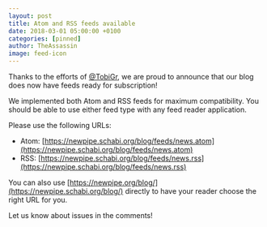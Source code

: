```yaml
---
layout: post
title: Atom and RSS feeds available
date: 2018-03-01 05:00:00 +0100
categories: [pinned]
author: TheAssassin
image: feed-icon
---
```


Thanks to the efforts of [@TobiGr](https://github.com/TobiGr), we are proud to
announce that our blog does now have feeds ready for subscription!

We implemented both Atom and RSS feeds for maximum compatibility. You should
be able to use either feed type with any feed reader application.

Please use the following URLs:

  - Atom: [https://newpipe.schabi.org/blog/feeds/news.atom](https://newpipe.schabi.org/blog/feeds/news.atom)
  - RSS: [https://newpipe.schabi.org/blog/feeds/news.rss](https://newpipe.schabi.org/blog/feeds/news.rss)

You can also use [https://newpipe.org/blog/](https://newpipe.schabi.org/blog/)
directly to have your reader choose the right URL for you.

Let us know about issues in the comments!
